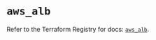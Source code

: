 # `aws_alb`

Refer to the Terraform Registry for docs: [`aws_alb`](https://registry.terraform.io/providers/hashicorp/aws/5.77.0/docs/resources/alb).
